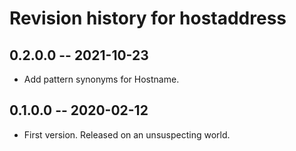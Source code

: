# Revision history for hostaddress

## 0.2.0.0 -- 2021-10-23

* Add pattern synonyms for Hostname.

## 0.1.0.0 -- 2020-02-12

* First version. Released on an unsuspecting world.

